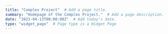 ```yaml
---
title: "Complex Project"  # Add a page title.
summary: "Homepage of the Complex Project."  # Add a page description.
date: "2021-04-13T00:00:00Z"  # Add today's date.
type: "widget_page"  # Page type is a Widget Page
---
```


